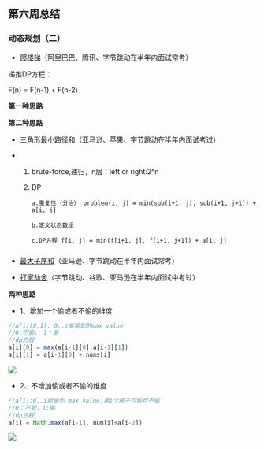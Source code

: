 ## 第六周总结

### 动态规划（二）

- [爬楼梯](https://leetcode-cn.com/problems/climbing-stairs/description/)（阿里巴巴、腾讯、字节跳动在半年内面试常考）

递推DP方程：

  F(n) = F(n-1) + F(n-2)

**第一种思路**

**第二种思路**





- [三角形最小路径和](https://leetcode-cn.com/problems/triangle/description/)（亚马逊、苹果、字节跳动在半年内面试考过）

- 1. brute-force,递归，n层：left or right:2^n
  2. DP

         a.重复性（分治） problem(i, j) = min(sub(i+1, j), sub(i+1, j+1)) + a[i, j]
         
         b.定义状态数组
         
         c.DP方程 f[i, j] = min(f[i+1, j], f[i+1, j+1]) + a[i, j]

### 

- [最大子序和](https://leetcode-cn.com/problems/maximum-subarray/)（亚马逊、字节跳动在半年内面试常考）



- [打家劫舍](https://leetcode-cn.com/problems/house-robber/)（字节跳动、谷歌、亚马逊在半年内面试中考过）

**两种思路**

- 1、增加一个偷或者不偷的维度

```js
//a[i][0,1]: 0..i能偷到的max value
//0:不偷， 1：偷
//dp方程
a[i][0] = max(a[i-1][0],a[i-1][1])
a[i][1] = a[i-1][0] + nums[i]
```


![](https://files.mdnice.com/user/5287/780e3898-5dec-4f55-896a-95b2aa503f98.png)


- 2、不增加偷或者不偷的维度

```js
//a[i]:0..i能偷到 max value,第i个房子可偷可不偷
//0：不管，1:偷
//dp方程
a[i] = Math.max(a[i-1], num[i]+a[i-2])
```


![](https://files.mdnice.com/user/5287/9d888524-e970-43ca-add6-576546da5fbc.png)
